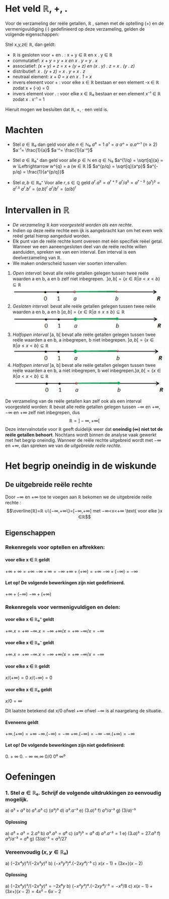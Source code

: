 # Het veld ℝ, +, .

Voor de verzameling der reële getallen, ℝ , samen met de optelling (+) en de vermenigvuldiging (·) gedefinieerd op deze verzameling, gelden de volgende eigenschappen:​

Stel x,y,z∈ ℝ, dan geldt:

- ℝ is gesloten voor + en . : x + y ∈ ℝ en x . y ∈ ℝ
- commutatief: *x + y = y + x en x . y = y . x*
- associatief: *(x + y) + z = x + (y + z) en (x . y) . z = x . (y . z)*
- distributief: *x . (y  + z) = x . y + x . z*
- neutraal element: *x + 0 = x en x . 1 = x*
- invers element voor + : voor elke x ∈ ℝ bestaan er een element -x ∈ ℝ zodat x + (-x) = 0
- invers element voor . : voor elke x ∈ ℝ₀ bestaan er een element x⁻¹ ∈ ℝ zodat x . x⁻¹ = 1

Hieruit mogen we besluiten dat ℝ, +, · een veld is.​

# Machten

- Stel $a ∈ ℝ₀$ dan geld voor alle $n ∈ ℕ₀$
		$a⁰ = 1$
		$a¹ = a$
		$aⁿ = a . aⁿ⁻¹$   $(n ≥ 2)$
		$a⁻¹= \frac{1}{a}$
		$a⁻ⁿ= \frac{1}{a⁻ⁿ}$

- Stel $a ∈ ℝ₀⁺$ dan geld voor alle $p∈ ℕ$ en $q ∈ ℕ₀$
		$a^{1/q} = \sqrt[q]{a} = w \Leftrightarrow w^{q} = a (w ∈ ℝ )$
		$a^{p/q} = \sqrt[q]{a^p}$
		$a^{-p/q} = \frac{1}{a^{p/q}}$
		
- Stel $a,b ∈ ℝ₀⁺$ Voor alle $r,s∈ ℚ$ geld
		$a^r . a^s = a^{r+s}$
		$a^r/a^s = a^{r-s}$
		$(a^r)^s= a^{r.s}$
		$a^r . b^r = (a.b)^r$
		$a^r/b^r=(a/b)^r$

# Intervallen in ℝ

- *De verzameling ℝ kan voorgesteld worden als een rechte*.​
- Indien op deze reële rechte een ijk is aangebracht kan om het even welk reëel getal hierop aangeduid worden. ​
- Elk punt van de reële rechte komt overeen met één specifiek reëel getal. Wanneer we een aaneengesloten deel van de reële rechte willen aanduiden, spreken we van een interval. Een interval is een deelverzameling van ℝ. ​
- We maken onderscheid tussen vier soorten intervallen:​

1. *Open interval*: bevat alle reële getallen gelegen tussen twee reële waarden a en b, a en b zelf niet inbegrepen. ​
		$]a,b[= \{x∈ℝ|a<x<b\}⊆ℝ$
![](./attachments/20241218172457.png)
2. *Gesloten interval*: bevat alle reële getallen gelegen tussen twee reële waarden a en b, a en b
		$[a,b]=\{x ∈ℝ|a≤x≤b\}⊆ℝ$
![](./attachments/20241218173049.png)
3. *Halfopen interval* \[a, b\[ bevat alle reële getallen gelegen tussen twee reële waarden a en b, a inbegrepen, b niet inbegrepen.
		$]a,b[= \{x∈ℝ|a≤x<b\}⊆ℝ$
![](./attachments/20241218173858.png)
4. *Halfopen interval* ]a, b] bevat alle reële getallen gelegen tussen twee reële waarden a en b, a niet inbegrepen, b wel inbegrepen.​
		$]a,b[= \{x∈ℝ|a<x<b\}⊆ℝ$
![](./attachments/20241218173708.png)

De verzameling van de reële getallen kan zelf ook als een interval voorgesteld worden: ​ℝ bevat alle reële getallen gelegen tussen −∞ en +∞, −∞ en +∞ zelf niet inbegrepen, dus​
$$ℝ=]-∞,+∞[$$
Deze intervalnotatie voor ℝ geeft duidelijk weer dat **oneindig (∞) niet tot de reële getallen behoort**. Nochtans wordt binnen de analyse vaak gewerkt met het begrip oneindig. Wanneer de reële rechte uitgebreid wordt met −∞ en +∞, dan spreken we van de *uitgebreide reële rechte*.

# Het begrip oneindig in de wiskunde

## De uitgebreide reële rechte

Door −∞ en +∞ toe te voegen aan ℝ bekomen we de uitgebreide reële rechte :
$$\overline{ℝ}=ℝ ∪\{−∞,+∞\}=[−∞,+∞] met −∞<x<+∞ \text{ voor elke }x ∈ℝ$$
## Eigenschappen
### Rekenregels voor optellen en aftrekken:

#### voor elke x ∈ ℝ geldt

$+∞ +∞ = +∞$
$-∞ +∞ = -∞$
$+∞ +(+∞) = +∞$
$-∞ +(-∞) = -∞$

#### Let op! De volgende bewerkingen zijn **niet** gedefinieerd.

$+∞ +(-∞)$
$-∞ +(+∞)$

### Rekenregels voor vermenigvuldigen en delen:

#### voor elke x ∈ ℝ₀⁺ geldt

$+∞ . x = +∞$
$-∞ .x = -∞$
$+∞ /x = +∞$
$-∞/x = -∞$

#### voor elke x ∈ ℝ₀⁻ geldt

$+∞ . x = +∞$
$-∞ .x = -∞$
$+∞ /x = +∞$
$-∞/x = -∞$

#### voor elke x ∈ ℝ geldt

$x/(+∞)= 0$
$x/(-∞)=0$

#### voor elke x ∈ ℝ₀ geldt

$x/0=∞$

Dit laatste betekend dat x/0 ofwel $+∞$ ofwel $-∞$ is al naargelang de situatie.

#### Eveneens geldt

$+∞ . (+∞) = +∞$
$-∞ .(-∞) = -∞$
$+∞.(-∞) = -∞$
$-∞.(+∞) = -∞$

#### Let op! De volgende bewerkingen zijn **niet** gedefinieerd:

$0.+∞$
$0.-∞$
$∞.∞$
$0/0$
$0⁰$
$∞⁰$

# Oefeningen

### 1. Stel $a ∈ ℝ₀$. Schrijf de volgende uitdrukkingen zo eenvoudig mogelijk.

a) $a³ + a³$
b) $a³ . a³$
c) $(a³)³$
d) $a³ . a⁻³$
e) $(3.a)³$
f) $a³/a⁻³$
g) $(3/a)⁻³$

#### Oplossing

a) $a³ + a³ = 2.a³$
b) $a³ . a³ = a⁶$
c) $(a³)³=a⁹$
d) $a³ . a⁻³=1$
e) $(3.a)³=27.a³$
f) $a³/a⁻³=a⁶$
g) $(3/a)⁻³=a³/27$

### Vereenvoudig $(x,y ∈ ℝ₀)$

a) $(-2x⁴y)³/(-2x³y)²$
b) $(-x²y³)⁴.(-2xy⁴)⁻³$
c) $x(x-1)+(3x+)(x-2)$

#### Oplossing


a) $(-2x⁴y)³/(-2x³y)²=-2x⁶y$
b) $(-x²y³)⁴.(-2xy⁴)⁻³=-x⁵/8$
c) $x(x-1)+(3x+)(x-2)=4x²-6x-2$
